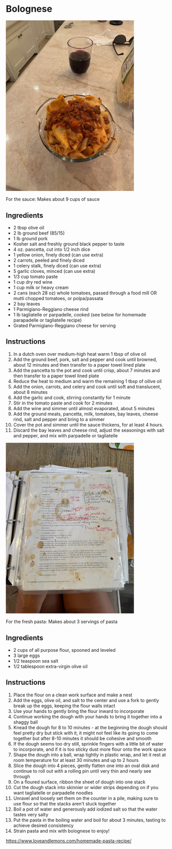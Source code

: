 # Bolognese

<img src="./parpadelle-bolognese.jpeg" alt="Parpadelle Bolognese" width="400" />

For the sauce:
Makes about 9 cups of sauce

## Ingredients

- 2 tbsp olive oil
- 2 lb ground beef (85/15)
- 1 lb ground pork 
- Kosher salt and freshly ground black pepper to taste
- 4 oz. pancetta, cut into 1/2 inch dice
- 1 yellow onion, finely diced (can use extra)
- 2 carrots, peeled and finely diced
- 1 celery stalk, finely diced (can use extra)
- 5 garlic cloves, minced (can use extra) 
- 1/3 cup tomato paste
- 1 cup dry red wine
- 1 cup  milk or heavy cream 
- 2 cans (each 28 oz) whole tomatoes, passed through a food mill OR mutti chopped tomatoes, or polpa/passata 
- 2 bay leaves
- 1 Parmigiano-Reggiano cheese rind
- 1 lb tagliatelle or parpadelle, cooked (see below for homemade parapadelle or tagliatelle recipe)
- Grated Parmigiano-Reggiano cheese for serving 

## Instructions

1.  In a dutch oven over medium-high heat warm 1 tbsp of olive oil 
2. Add the ground beef, pork, salt and pepper and cook until browned, about 12 minutes and then transfer to a paper towel lined plate
3. Add the pancetta to the pot and cook until crisp, about 7 minutes and then transfer to a paper towel lined plate
4. Reduce the heat to medium and warm the remaining 1 tbsp of oilive oil 
5. Add the onion, carrots, and celery and cook until soft and translucent, about 8 minutes
6. Add the garlic and cook, stirring constantly for 1 minute
7. Stir in the tomato paste and cook for 2 minutes
8. Add the wine and simmer until almost evaporated, about 5 minutes
9. Add the ground meats, pancetta, milk, tomatoes, bay leaves, cheese rind, salt and pepper and bring to a simmer
10. Cover the pot and simmer until the sauce thickens, for at least 4 hours. 
11. Discard the bay leaves and cheese rind, adjust the seasonings with salt and pepper, and mix with parpadelle or tagliatelle


<img src="./reference-recipe.jpeg" alt="Reference Recipe" width="400" />


For the fresh pasta:
Makes about 3 servings of pasta

## Ingredients

- 2 cups of all purpose flour, spooned and leveled
- 3 large eggs
- 1/2 teaspoon sea salt
- 1/2 tablespoon extra-virgin olive oil

## Instructions

1. Place the flour on a clean work surface and make a nest
2. Add the eggs, olive oil, and salt to the center and use a fork to gently break up the eggs, keeping the flour walls intact
3. Use your hands to gently bring the flour inward to incorporate
4. Continue working the dough with your hands to bring it together into a shaggy ball
5. Knead the dough for 8 to 10 minutes - at the beginning the dough should feel pretty dry but stick with it, it might not feel like its going to come together but after 8-10 minutes it should be cohesive and smooth
6. If the dough seems too dry still, sprinkle fingers with a little bit of water to incorporate, and if it is too sticky dust more flour onto the work space
7. Shape the dough into a ball, wrap tightly in plastic wrap, and let it rest at room temperature for at least 30 minutes and up to 2 hours
8. Slice the dough into 4 pieces, gently flatten one into an oval disk and continue to roll out with a rolling pin until very thin and nearly see through 
9. On a floured surface, ribbon the sheet of dough into one stack 
10. Cut the dough stack into skinnier or wider strips depending on if you want tagliatelle or parpadelle noodles 
11. Unravel and loosely set them on the counter in a pile, making sure to use flour so that the stacks aren't stuck together 
12. Boil a pot of water and generously add iodized salt so that the water tastes very salty 
13. Put the pasta in the boiling water and boil for about 3 minutes, tasting to achieve desired consistency
14. Strain pasta and mix with bolognese to enjoy!


https://www.loveandlemons.com/homemade-pasta-recipe/ 